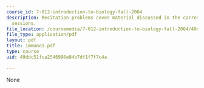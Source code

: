 ```yaml
---
course_id: 7-012-introduction-to-biology-fall-2004
description: Recitation problems cover material discussed in the corresponding lecture
  sessions.
file_location: /coursemedia/7-012-introduction-to-biology-fall-2004/49ddc51fca2546996e84b7df1f7f7c4a_immuno1.pdf
file_type: application/pdf
layout: pdf
title: immuno1.pdf
type: course
uid: 49ddc51fca2546996e84b7df1f7f7c4a

---
```

None